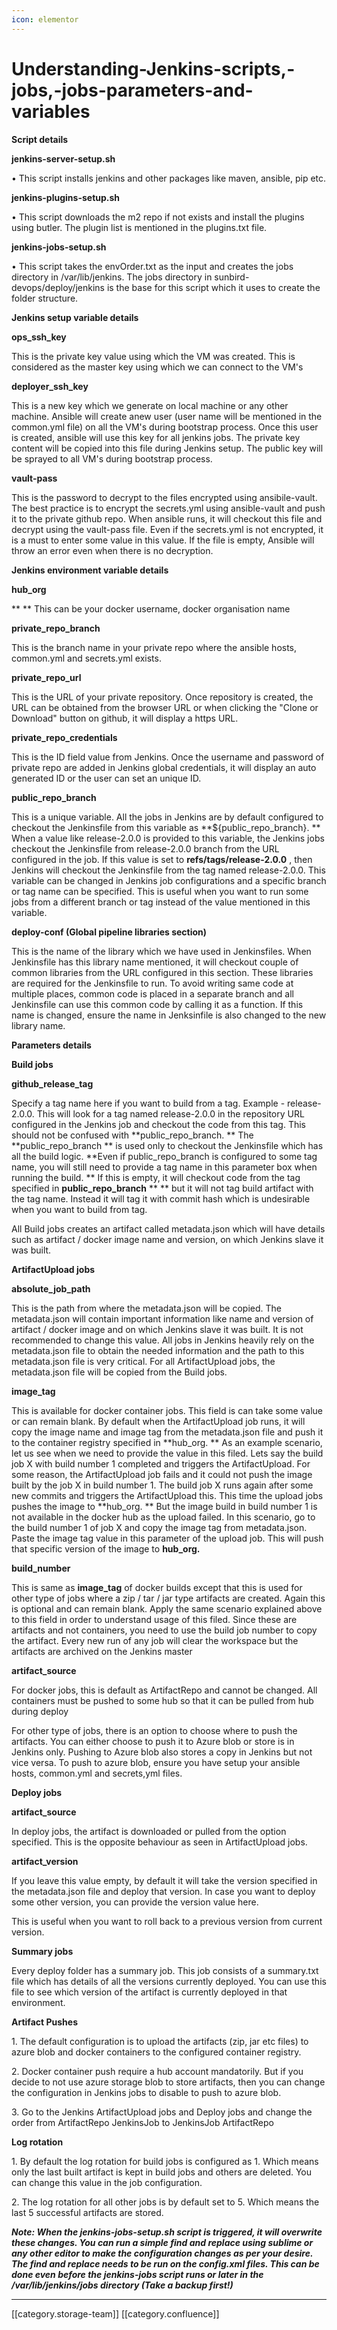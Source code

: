 ```yaml
---
icon: elementor
---
```


# Understanding-Jenkins-scripts,-jobs,-jobs-parameters-and-variables

**Script details**

**jenkins-server-setup.sh**

• This script installs jenkins and other packages like maven, ansible, pip etc.

**jenkins-plugins-setup.sh**

• This script downloads the m2 repo if not exists and install the plugins using butler. The plugin list is mentioned in the plugins.txt file.

**jenkins-jobs-setup.sh**

• This script takes the envOrder.txt as the input and creates the jobs directory in /var/lib/jenkins. The jobs directory in sunbird-devops/deploy/jenkins is the base for this script which it uses to create the folder structure.

**Jenkins setup variable details**

**ops\_ssh\_key**

This is the private key value using which the VM was created. This is considered as the master key using which we can connect to the VM's

**deployer\_ssh\_key**

This is a new key which we generate on local machine or any other machine. Ansible will create anew user (user name will be mentioned in the common.yml file) on all the VM's during bootstrap process. Once this user is created, ansible will use this key for all jenkins jobs. The private key content will be copied into this file during Jenkins setup. The public key will be sprayed to all VM's during bootstrap process.

**vault-pass**

This is the password to decrypt to the files encrypted using ansibile-vault. The best practice is to encrypt the secrets.yml using ansible-vault and push it to the private github repo. When ansible runs, it will checkout this file and decrypt using the vault-pass file. Even if the secrets.yml is not encrypted, it is a must to enter some value in this value. If the file is empty, Ansible will throw an error even when there is no decryption.

**Jenkins environment variable details**

**hub\_org**

\*\* \*\* This can be your docker username, docker organisation name

**private\_repo\_branch**

This is the branch name in your private repo where the ansible hosts, common.yml and secrets.yml exists.

**private\_repo\_url**

This is the URL of your private repository. Once repository is created, the URL can be obtained from the browser URL or when clicking the "Clone or Download" button on github, it will display a https URL.

**private\_repo\_credentials**

This is the ID field value from Jenkins. Once the username and password of private repo are added in Jenkins global credentials, it will display an auto generated ID or the user can set an unique ID.

**public\_repo\_branch**

This is a unique variable. All the jobs in Jenkins are by default configured to checkout the Jenkinsfile from this variable as \*\*${public\_repo\_branch}. \*\* When a value like release-2.0.0 is provided to this variable, the Jenkins jobs checkout the Jenkinsfile from release-2.0.0 branch from the URL configured in the job. If this value is set to **refs/tags/release-2.0.0** , then Jenkins will checkout the Jenkinsfile from the tag named release-2.0.0. This variable can be changed in Jenkins job configurations and a specific branch or tag name can be specified. This is useful when you want to run some jobs from a different branch or tag instead of the value mentioned in this variable.

**deploy-conf (Global pipeline libraries section)**

This is the name of the library which we have used in Jenkinsfiles. When Jenkinsfile has this library name mentioned, it will checkout couple of common libraries from the URL configured in this section. These libraries are required for the Jenkinsfile to run. To avoid writing same code at multiple places, common code is placed in a separate branch and all Jenkinsfile can use this common code by calling it as a function. If this name is changed, ensure the name in Jenksinfile is also changed to the new library name.

**Parameters details**

**Build jobs**

**github\_release\_tag**

Specify a tag name here if you want to build from a tag. Example - release-2.0.0. This will look for a tag named release-2.0.0 in the repository URL configured in the Jenkins job and checkout the code from this tag. This should not be confused with \*\*public\_repo\_branch. \*\* The \*\*public\_repo\_branch \*\* is used only to checkout the Jenkinsfile which has all the build logic. \*\*Even if public\_repo\_branch is configured to some tag name, you will still need to provide a tag name in this parameter box when running the build. \*\* If this is empty, it will checkout code from the tag specified in **public\_repo\_branch** \*\* \*\* but it will not tag build artifact with the tag name. Instead it will tag it with commit hash which is undesirable when you want to build from tag.

All Build jobs creates an artifact called metadata.json which will have details such as artifact / docker image name and version, on which Jenkins slave it was built.

**ArtifactUpload jobs**

**absolute\_job\_path**

This is the path from where the metadata.json will be copied. The metadata.json will contain important information like name and version of artifact / docker image and on which Jenkins slave it was built. It is not recommended to change this value. All jobs in Jenkins heavily rely on the metadata.json file to obtain the needed information and the path to this metadata.json file is very critical. For all ArtifactUpload jobs, the metadata.json file will be copied from the Build jobs.

**image\_tag**

This is available for docker container jobs. This field is can take some value or can remain blank. By default when the ArtifactUpload job runs, it will copy the image name and image tag from the metadata.json file and push it to the container registry specified in \*\*hub\_org. \*\* As an example scenario, let us see when we need to provide the value in this filed. Lets say the build job X with build number 1 completed and triggers the ArtifactUpload. For some reason, the ArtifactUpload job fails and it could not push the image built by the job X in build number 1. The build job X runs again after some new commits and triggers the ArtifactUpload this. This time the upload jobs pushes the image to \*\*hub\_org. \*\* But the image build in build number 1 is not available in the docker hub as the upload failed. In this scenario, go to the build number 1 of job X and copy the image tag from metadata.json. Paste the image tag value in this parameter of the upload job. This will push that specific version of the image to **hub\_org.**

**build\_number**

This is same as **image\_tag** of docker builds except that this is used for other type of jobs where a zip / tar / jar type artifacts are created. Again this is optional and can remain blank. Apply the same scenario explained above to this field in order to understand usage of this filed. Since these are artifacts and not containers, you need to use the build job number to copy the artifact. Every new run of any job will clear the workspace but the artifacts are archived on the Jenkins master

**artifact\_source**

For docker jobs, this is default as ArtifactRepo and cannot be changed. All containers must be pushed to some hub so that it can be pulled from hub during deploy

For other type of jobs, there is an option to choose where to push the artifacts. You can either choose to push it to Azure blob or store is in Jenkins only. Pushing to Azure blob also stores a copy in Jenkins but not vice versa. To push to azure blob, ensure you have setup your ansible hosts, common.yml and secrets,yml files.

**Deploy jobs**

**artifact\_source**

In deploy jobs, the artifact is downloaded or pulled from the option specified. This is the opposite behaviour as seen in ArtifactUpload jobs.

**artifact\_version**

If you leave this value empty, by default it will take the version specified in the metadata.json file and deploy that version. In case you want to deploy some other version, you can provide the version value here.

This is useful when you want to roll back to a previous version from current version.

**Summary jobs**

Every deploy folder has a summary job. This job consists of a summary.txt file which has details of all the versions currently deployed. You can use this file to see which version of the artifact is currently deployed in that environment.

**Artifact Pushes**

1\. The default configuration is to upload the artifacts (zip, jar etc files) to azure blob and docker containers to the configured container registry.

2\. Docker container push require a hub account mandatorily. But if you decide to not use azure storage blob to store artifacts, then you can change the configuration in Jenkins jobs to disable to push to azure blob.

3\. Go to the Jenkins ArtifactUpload jobs and Deploy jobs and change the order from ArtifactRepo JenkinsJob to JenkinsJob ArtifactRepo

**Log rotation**

1\. By default the log rotation for build jobs is configured as 1. Which means only the last built artifact is kept in build jobs and others are deleted. You can change this value in the job configuration.

2\. The log rotation for all other jobs is by default set to 5. Which means the last 5 successful artifacts are stored.

_**Note: When the jenkins-jobs-setup.sh script is triggered, it will overwrite these changes. You can run a simple find and replace using sublime or any other editor to make the configuration changes as per your desire. The find and replace needs to be run on the config.xml files. This can be done even before the jenkins-jobs script runs or later in the /var/lib/jenkins/jobs directory (Take a backup first!)**_

***

\[\[category.storage-team]] \[\[category.confluence]]
